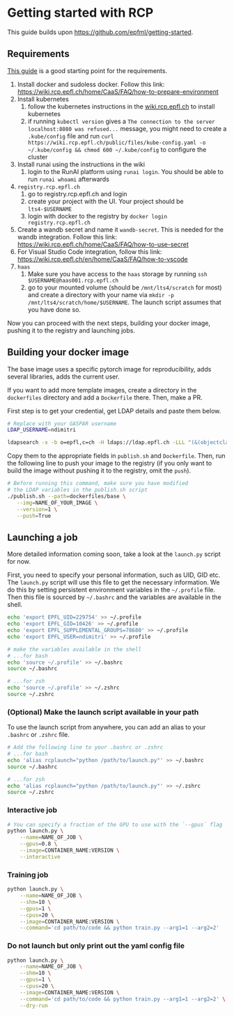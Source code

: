 # Getting started with RCP

This guide builds upon https://github.com/epfml/getting-started.

## Requirements

[This guide](https://wiki.rcp.epfl.ch/home/CaaS/Quick_Start) is a good starting point for the requirements.

1. Install docker and sudoless docker. Follow this link: https://wiki.rcp.epfl.ch/home/CaaS/FAQ/how-to-prepare-environment
2. Install kubernetes
   1. follow the kubernetes instructions in the [wiki.rcp.epfl.ch](https://wiki.rcp.epfl.ch/home/CaaS/FAQ/how-to-prepare-environment) to install kubernetes
   2. if running `kubectl version` gives a `The connection to the server localhost:8080 was refused...` message, you might need to create a `.kube/config` file and run `curl https://wiki.rcp.epfl.ch/public/files/kube-config.yaml -o ~/.kube/config && chmod 600 ~/.kube/config` to configure the cluster
3. Install runai using the instructions in the wiki
   1. login to the RunAI platform using `runai login`. You should be able to run `runai whoami` afterwards
4. `registry.rcp.epfl.ch`
   1. go to registry.rcp.epfl.ch and login
   2. create your project with the UI. Your project should be `lts4-$USERNAME` 
   3. login with docker to the registry by `docker login registry.rcp.epfl.ch`
5. Create a wandb secret and name it `wandb-secret`. This is needed for the wandb integration. Follow this link: https://wiki.rcp.epfl.ch/home/CaaS/FAQ/how-to-use-secret
6. For Visual Studio Code integration, follow this link: https://wiki.rcp.epfl.ch/en/home/CaaS/FAQ/how-to-vscode
7. `haas` 
   1. Make sure you have access to the `haas` storage by running `ssh $USERNAME@haas001.rcp.epfl.ch`
   2. go to your mounted volume (should be `/mnt/lts4/scratch` for most) and create a directory with your name via `mkdir -p /mnt/lts4/scratch/home/$USERNAME`. The launch script assumes that you have done so. 

Now you can proceed with the next steps, building your docker image, pushing it to the registry and launching jobs.

## Building your docker image

The base image uses a specific pytorch image for reproducibility, adds several libraries, adds the current user.

If you want to add more template images, create a directory in the `dockerfiles` directory and add a `Dockerfile` there. 
Then, make a PR.

First step is to get your credential, get LDAP details and paste them below.
```bash
# Replace with your GASPAR username
LDAP_USERNAME=ndimitri

ldapsearch -x -b o=epfl,c=ch -H ldaps://ldap.epfl.ch -LLL "(&(objectclass=person)(uid=$LDAP_USERNAME))" uid uidNumber gidNumber
```

Copy them to the appropriate fields in `publish.sh` and `Dockerfile`. Then, run the following line to push your image to the registry (if you only want to build the image without pushing it to the registry, omit the `push`).

```bash
# Before running this command, make sure you have modified 
# the LDAP variables in the publish.sh script
./publish.sh --path=dockerfiles/base \
   --img=NAME_OF_YOUR_IMAGE \
   --version=1 \
   --push=True
```


## Launching a job

More detailed information coming soon, take a look at the `launch.py` script for now.

First, you need to specify your personal information, such as UID, GID etc. The `launch.py` script will use this file to get the necessary information. We do this by setting persistent environment variables in the `~/.profile` file. Then this file is sourced by `~/.bashrc` and the variables are available in the shell.  

```bash
echo 'export EPFL_UID=229754' >> ~/.profile 
echo 'export EPFL_GID=10426' >> ~/.profile 
echo 'export EPFL_SUPPLEMENTAL_GROUPS=78680' >> ~/.profile 
echo 'export EPFL_USER=ndimitri' >> ~/.profile 

# make the variables available in the shell
# ...for bash
echo 'source ~/.profile' >> ~/.bashrc
source ~/.bashrc

# ...for zsh
echo 'source ~/.profile' >> ~/.zshrc
source ~/.zshrc
```

### (Optional) Make the launch script available in your path
To use the launch script from anywhere, you can add an alias to your `.bashrc` or `.zshrc` file.
```bash
# Add the following line to your .bashrc or .zshrc
# ...for bash
echo 'alias rcplaunch="python /path/to/launch.py"' >> ~/.bashrc
source ~/.bashrc

# ...for zsh
echo 'alias rcplaunch="python /path/to/launch.py"' >> ~/.zshrc
source ~/.zshrc
```


### Interactive job
```bash
# You can specify a fraction of the GPU to use with the `--gpus` flag
python launch.py \
    --name=NAME_OF_JOB \
    --gpus=0.8 \
    --image=CONTAINER_NAME:VERSION \
    --interactive 
```

### Training job
```bash
python launch.py \
    --name=NAME_OF_JOB \
    --shm=10 \
    --gpus=1 \
    --cpus=20 \
    --image=CONTAINER_NAME:VERSION \
    --command='cd path/to/code && python train.py --arg1=1 --arg2=2'
```

### Do not launch but only print out the yaml config file
```bash
python launch.py \
    --name=NAME_OF_JOB \
    --shm=10 \
    --gpus=1 \
    --cpus=20 \
    --image=CONTAINER_NAME:VERSION \
    --command='cd path/to/code && python train.py --arg1=1 --arg2=2' \
    --dry-run
```